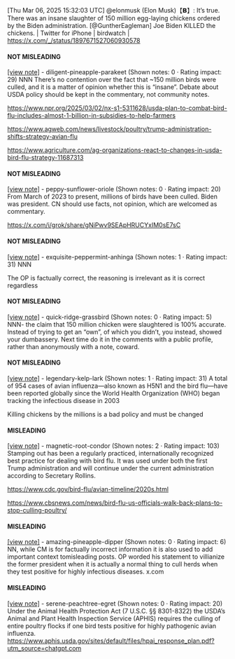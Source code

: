 [Thu Mar 06, 2025 15:32:03 UTC] @elonmusk (Elon Musk)【𝗕】: It’s true.  There was an insane slaughter of 150 million egg-laying chickens ordered by the Biden administration. [@GuntherEagleman] Joe Biden KlLLED the chickens. | Twitter for iPhone | birdwatch | https://x.com/_/status/1897671527060930578

#### NOT MISLEADING

[[view note]](https://x.com/i/birdwatch/n/1897766032615653578) - diligent-pineapple-parakeet (Shown notes: 0 · Rating impact: 29)
NNN There’s no contention over the fact that ~150 million birds were culled, and it is a matter of opinion whether this is “insane”. Debate about USDA policy should be kept in the commentary, not community notes. 

https://www.npr.org/2025/03/02/nx-s1-5311628/usda-plan-to-combat-bird-flu-includes-almost-1-billion-in-subsidies-to-help-farmers

https://www.agweb.com/news/livestock/poultry/trump-administration-shifts-strategy-avian-flu

https://www.agriculture.com/ag-organizations-react-to-changes-in-usda-bird-flu-strategy-11687313

#### NOT MISLEADING

[[view note]](https://x.com/i/birdwatch/n/1897744082857861127) - peppy-sunflower-oriole (Shown notes: 0 · Rating impact: 20)
From March of 2023 to present, millions of birds have been culled. Biden was president. CN should use facts, not opinion, which are welcomed as commentary.

https://x.com/i/grok/share/gNiPwv9SEApHRUCYxIM0sE7sC

#### NOT MISLEADING

[[view note]](https://x.com/i/birdwatch/n/1897678404490576142) - exquisite-peppermint-anhinga (Shown notes: 1 · Rating impact: 31)
NNN

The OP is factually correct, the reasoning is irrelevant as it is correct regardless

#### NOT MISLEADING

[[view note]](https://x.com/i/birdwatch/n/1897694819205394553) - quick-ridge-grassbird (Shown notes: 0 · Rating impact: 5)
NNN- the claim that 150 million chicken were slaughtered is 100% accurate. Instead of trying to get an “own”, of which you didn’t, you instead, showed your dumbassery. Next time do it in the comments with a public profile, rather than anonymously with a note, coward. 

#### NOT MISLEADING

[[view note]](https://x.com/i/birdwatch/n/1897721884600680630) - legendary-kelp-lark (Shown notes: 1 · Rating impact: 31)
A total of 954 cases of avian influenza—also known as H5N1 and the bird flu—have been reported globally since the World Health Organization (WHO) began tracking the infectious disease in 2003

Killing chickens by the millions is a bad policy and must be changed 

#### MISLEADING

[[view note]](https://x.com/i/birdwatch/n/1897703401778999525) - magnetic-root-condor (Shown notes: 2 · Rating impact: 103)
Stamping out has been a regularly practiced, internationally recognized best practice for dealing with bird flu. It was used under both the first Trump administration and will continue under the current administration according to Secretary Rollins.

https://www.cdc.gov/bird-flu/avian-timeline/2020s.html

https://www.cbsnews.com/news/bird-flu-us-officials-walk-back-plans-to-stop-culling-poultry/

#### MISLEADING

[[view note]](https://x.com/i/birdwatch/n/1897697528088318422) - amazing-pineapple-dipper (Shown notes: 0 · Rating impact: 6)
NN, while CM is for factually incorrect information it is also used to add important context tomisleading posts. OP worded his statement to villianize the former president when it is actually a normal thing to cull herds when they test positive for highly infectious diseases.
x.com

#### MISLEADING

[[view note]](https://x.com/i/birdwatch/n/1897674214959956455) - serene-peachtree-egret (Shown notes: 0 · Rating impact: 20)
Under the Animal Health Protection Act (7 U.S.C. §§ 8301-8322) the USDA’s Animal and Plant Health Inspection Service (APHIS) requires the culling of entire poultry flocks if one bird tests positive for highly pathogenic avian influenza. https://www.aphis.usda.gov/sites/default/files/hpai_response_plan.pdf?utm_source=chatgpt.com

